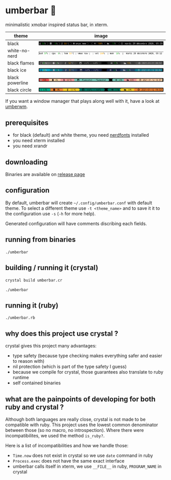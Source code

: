 # umberbar 🐏  

minimalistic xmobar inspired status bar, in xterm. 

| theme | image |
| ----- | ----- |
| black | ![black theme](snapshots/black.png) |
| white-no-nerd | ![white theme](snapshots/white-no-nerd.png) |
| black flames | ![black flames](snapshots/black-flames.png) |
| black ice | ![black ice](snapshots/black-ice.png) |
| black powerline | ![black powerline](snapshots/black-powerline.png) |
| black circle | ![black circle](snapshots/black-circle.png) |

If you want a window manager that plays along well with it, have a look at [umberwm](https://github.com/yazgoo/umberwm/).

## prerequisites 

- for black (default) and white theme, you need [nerdfonts](https://www.nerdfonts.com/) installed
- you need xterm installed
- you need xrandr

## downloading

Binaries are available on [release page](https://github.com/yazgoo/umberbar/releases)

## configuration

By default, umberbar will create `~/.config/umberbar.conf` with default theme.
To select a different theme use `-t <theme_name>` and to save it it to the configuration use `-s` (`-h` for more help).

Generated configuration will have comments discribing each fields.

## running from binaries

```
./umberbar
``` 

## building / running it (crystal)

```
crystal build umberbar.cr
```

```
./umberbar
```

## running it (ruby)

```
./umberbar.rb
```
## why does this project use crystal ?

crystal gives this project many advantages:

- type safety (because type checking makes everything safer and easier to reason with)
- nil protection (which is part of the type safety I guess)
- because we compile for crystal, those guarantees also translate to ruby runtime
- self contained binaries

## what are the painpoints of developing for both ruby and crystal ?

Although both languages are really close, crystal is not made to be compatible with ruby.
This project uses the lowest common denominator between those (so no macro, no introspection).
Where there were incompatibilites, we used the method `is_ruby?`.

Here is a list of incompatibilities and how we handle those:

  - `Time.now` does not exist in crystal so we use `date` command in ruby
  - `Process.exec` does not have the same exact interface
  - umberbar calls itself in xterm, we use `__FILE__` in ruby, `PROGRAM_NAME` in crystal
